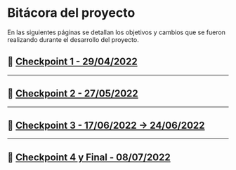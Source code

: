 # Bitácora del proyecto

En las siguientes páginas se detallan los objetivos y cambios que se fueron realizando durante el desarrollo del proyecto.

## 📌 [Checkpoint 1 - 29/04/2022](checkpoint1.md)

---

## 📌 [Checkpoint 2 - 27/05/2022](checkpoint2.md)

---

## 📌 [Checkpoint 3 - 17/06/2022 → 24/06/2022](checkpoint3.md)

---

## 📌 [Checkpoint 4 y Final - 08/07/2022](checkpointFinal.md)
